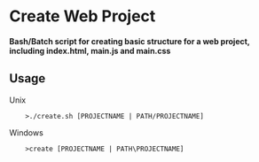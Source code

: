 # Create Web Project
#### Bash/Batch script for creating basic structure for a web project,<br> including index.html, main.js and main.css

## Usage
Unix
```
    >./create.sh [PROJECTNAME | PATH/PROJECTNAME]
```
Windows
```
    >create [PROJECTNAME | PATH\PROJECTNAME]
```